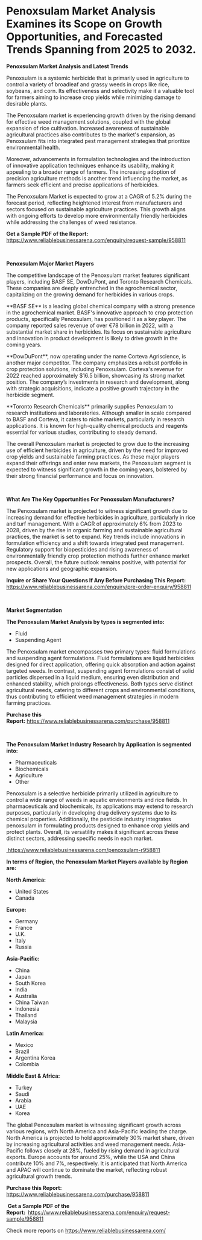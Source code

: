 <p><h1>Penoxsulam Market Analysis Examines its Scope on Growth Opportunities, and Forecasted Trends Spanning from 2025 to 2032.</h1></p><p><strong>Penoxsulam Market Analysis and Latest Trends</strong></p>
<p><p>Penoxsulam is a systemic herbicide that is primarily used in agriculture to control a variety of broadleaf and grassy weeds in crops like rice, soybeans, and corn. Its effectiveness and selectivity make it a valuable tool for farmers aiming to increase crop yields while minimizing damage to desirable plants. </p><p>The Penoxsulam market is experiencing growth driven by the rising demand for effective weed management solutions, coupled with the global expansion of rice cultivation. Increased awareness of sustainable agricultural practices also contributes to the market's expansion, as Penoxsulam fits into integrated pest management strategies that prioritize environmental health.</p><p>Moreover, advancements in formulation technologies and the introduction of innovative application techniques enhance its usability, making it appealing to a broader range of farmers. The increasing adoption of precision agriculture methods is another trend influencing the market, as farmers seek efficient and precise applications of herbicides.</p><p>The Penoxsulam Market is expected to grow at a CAGR of 5.2% during the forecast period, reflecting heightened interest from manufacturers and sectors focused on sustainable agriculture practices. This growth aligns with ongoing efforts to develop more environmentally friendly herbicides while addressing the challenges of weed resistance.</p></p>
<p><strong>Get a Sample PDF of the Report:&nbsp;</strong> <a href="https://www.reliablebusinessarena.com/enquiry/request-sample/958811?utm_campaign=3021&utm_medium=2&utm_source=Github&utm_content=ia&utm_term=30032025&utm_id=penoxsulam">https://www.reliablebusinessarena.com/enquiry/request-sample/958811</a></p>
<p>&nbsp;</p>
<p><strong>Penoxsulam Major Market Players</strong></p>
<p><p>The competitive landscape of the Penoxsulam market features significant players, including BASF SE, DowDuPont, and Toronto Research Chemicals. These companies are deeply entrenched in the agrochemical sector, capitalizing on the growing demand for herbicides in various crops.</p><p>**BASF SE** is a leading global chemical company with a strong presence in the agrochemical market. BASF's innovative approach to crop protection products, specifically Penoxsulam, has positioned it as a key player. The company reported sales revenue of over €78 billion in 2022, with a substantial market share in herbicides. Its focus on sustainable agriculture and innovation in product development is likely to drive growth in the coming years.</p><p>**DowDuPont**, now operating under the name Corteva Agriscience, is another major competitor. The company emphasizes a robust portfolio in crop protection solutions, including Penoxsulam. Corteva's revenue for 2022 reached approximately $16.5 billion, showcasing its strong market position. The company’s investments in research and development, along with strategic acquisitions, indicate a positive growth trajectory in the herbicide segment.</p><p>**Toronto Research Chemicals** primarily supplies Penoxsulam to research institutions and laboratories. Although smaller in scale compared to BASF and Corteva, it caters to niche markets, particularly in research applications. It is known for high-quality chemical products and reagents essential for various studies, contributing to steady demand.</p><p>The overall Penoxsulam market is projected to grow due to the increasing use of efficient herbicides in agriculture, driven by the need for improved crop yields and sustainable farming practices. As these major players expand their offerings and enter new markets, the Penoxsulam segment is expected to witness significant growth in the coming years, bolstered by their strong financial performance and focus on innovation.</p></p>
<p>&nbsp;</p>
<p><strong>What Are The Key Opportunities For Penoxsulam Manufacturers?</strong></p>
<p><p>The Penoxsulam market is projected to witness significant growth due to increasing demand for effective herbicides in agriculture, particularly in rice and turf management. With a CAGR of approximately 6% from 2023 to 2028, driven by the rise in organic farming and sustainable agricultural practices, the market is set to expand. Key trends include innovations in formulation efficiency and a shift towards integrated pest management. Regulatory support for biopesticides and rising awareness of environmentally friendly crop protection methods further enhance market prospects. Overall, the future outlook remains positive, with potential for new applications and geographic expansion.</p></p>
<p><strong>Inquire or Share Your Questions If Any Before Purchasing This Report:</strong> <a href="https://www.reliablebusinessarena.com/enquiry/pre-order-enquiry/958811?utm_campaign=3021&utm_medium=2&utm_source=Github&utm_content=ia&utm_term=30032025&utm_id=penoxsulam">https://www.reliablebusinessarena.com/enquiry/pre-order-enquiry/958811</a></p>
<p>&nbsp;</p>
<p><strong>Market Segmentation</strong></p>
<p><strong>The Penoxsulam Market Analysis by types is segmented into:</strong></p>
<p><ul><li>Fluid</li><li>Suspending Agent</li></ul></p>
<p><p>The Penoxsulam market encompasses two primary types: fluid formulations and suspending agent formulations. Fluid formulations are liquid herbicides designed for direct application, offering quick absorption and action against targeted weeds. In contrast, suspending agent formulations consist of solid particles dispersed in a liquid medium, ensuring even distribution and enhanced stability, which prolongs effectiveness. Both types serve distinct agricultural needs, catering to different crops and environmental conditions, thus contributing to efficient weed management strategies in modern farming practices.</p></p>
<p><strong>Purchase this Report:&nbsp;</strong><a href="https://www.reliablebusinessarena.com/purchase/958811?utm_campaign=3021&utm_medium=2&utm_source=Github&utm_content=ia&utm_term=30032025&utm_id=penoxsulam">https://www.reliablebusinessarena.com/purchase/958811</a></p>
<p>&nbsp;</p>
<p><strong>The Penoxsulam Market Industry Research by Application is segmented into:</strong></p>
<p><ul><li>Pharmaceuticals</li><li>Biochemicals</li><li>Agriculture</li><li>Other</li></ul></p>
<p><p>Penoxsulam is a selective herbicide primarily utilized in agriculture to control a wide range of weeds in aquatic environments and rice fields. In pharmaceuticals and biochemicals, its applications may extend to research purposes, particularly in developing drug delivery systems due to its chemical properties. Additionally, the pesticide industry integrates penoxsulam in formulating products designed to enhance crop yields and protect plants. Overall, its versatility makes it significant across these distinct sectors, addressing specific needs in each market.</p></p>
<p><a href="https://www.reliablebusinessarena.com/penoxsulam-r958811?utm_campaign=3021&utm_medium=2&utm_source=Github&utm_content=ia&utm_term=30032025&utm_id=penoxsulam">&nbsp;https://www.reliablebusinessarena.com/penoxsulam-r958811</a></p>
<p><strong>In terms of Region, the Penoxsulam Market Players available by Region are:</strong></p>
<p>
    <p> <strong> North America: </strong>
        <ul>
            <li>United States</li>
            <li>Canada</li>
        </ul>
        </p> 
    <p> <strong> Europe: </strong>
        <ul>
            <li>Germany</li>
            <li>France</li>
            <li>U.K.</li>
            <li>Italy</li>
            <li>Russia</li>
        </ul>
        </p> 
    <p> <strong> Asia-Pacific: </strong>
        <ul>
            <li>China</li>
            <li>Japan</li>
            <li>South Korea</li>
            <li>India</li>
            <li>Australia</li>
            <li>China Taiwan</li>
            <li>Indonesia</li>
            <li>Thailand</li>
            <li>Malaysia</li>
        </ul>
        </p> 
    <p> <strong> Latin America: </strong>
        <ul>
            <li>Mexico</li>
            <li>Brazil</li>
            <li>Argentina Korea</li>
            <li>Colombia</li>
        </ul>
        </p> 
    <p> <strong> Middle East & Africa: </strong>
        <ul>
            <li>Turkey</li>
            <li>Saudi</li>
            <li>Arabia</li>
            <li>UAE</li>
            <li>Korea</li>
        </ul>
    </p>
    </p>
<p><p>The global Penoxsulam market is witnessing significant growth across various regions, with North America and Asia-Pacific leading the charge. North America is projected to hold approximately 30% market share, driven by increasing agricultural activities and weed management needs. Asia-Pacific follows closely at 28%, fueled by rising demand in agricultural exports. Europe accounts for around 25%, while the USA and China contribute 10% and 7%, respectively. It is anticipated that North America and APAC will continue to dominate the market, reflecting robust agricultural growth trends.</p></p>
<p><strong>Purchase this Report: </strong><a href="https://www.reliablebusinessarena.com/purchase/958811?utm_campaign=3021&utm_medium=2&utm_source=Github&utm_content=ia&utm_term=30032025&utm_id=penoxsulam">https://www.reliablebusinessarena.com/purchase/958811</a></p>
<p>&nbsp;<strong>Get a Sample PDF of the Report:&nbsp;&nbsp;</strong><a href="https://www.reliablebusinessarena.com/enquiry/request-sample/958811?utm_campaign=3021&utm_medium=2&utm_source=Github&utm_content=ia&utm_term=30032025&utm_id=penoxsulam">https://www.reliablebusinessarena.com/enquiry/request-sample/958811</a></p>
<p><strong></strong></p>
<p>Check more reports on <a href="https://www.reliablebusinessarena.com/?utm_campaign=3021&utm_medium=2&utm_source=Github&utm_content=ia&utm_term=30032025&utm_id=penoxsulam">https://www.reliablebusinessarena.com/</a></p>